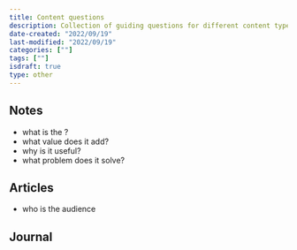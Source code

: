 ```yaml
---
title: Content questions
description: Collection of guiding questions for different content types
date-created: "2022/09/19"
last-modified: "2022/09/19"
categories: [""]
tags: [""]
isdraft: true
type: other
---
```


## Notes

- what is the <technology-software-etc>?
- what value does it add?
- why is it useful?
- what problem does it solve?

## Articles

- who is the audience

## Journal
